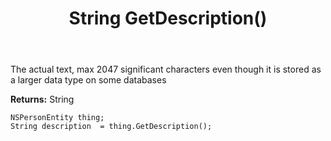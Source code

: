 ﻿---
uid: crmscript_ref_NSPersonEntity_GetDescription
title: String GetDescription()
intellisense: NSPersonEntity.GetDescription
keywords: NSPersonEntity, GetDescription
so.topic: reference
---

The actual text, max 2047 significant characters even though it is stored as a larger data type on some databases

**Returns:** String


```crmscript
NSPersonEntity thing;
String description  = thing.GetDescription();
```


